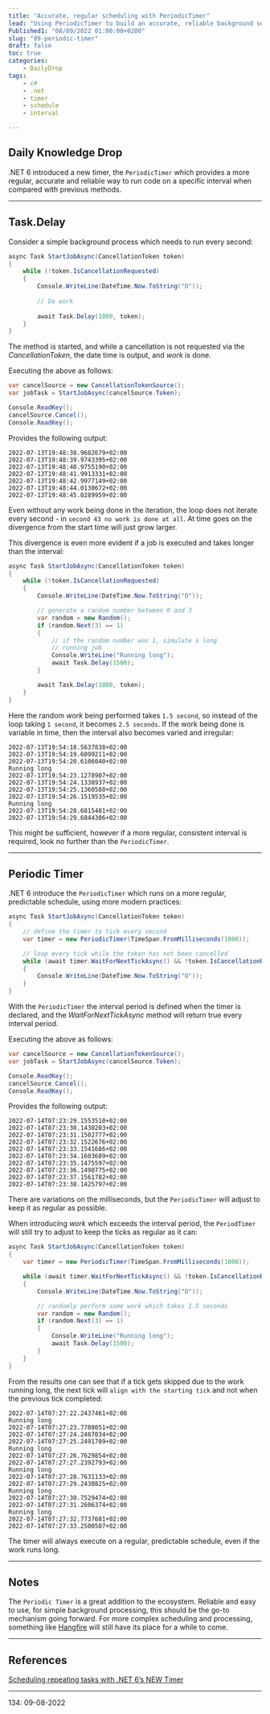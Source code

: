 ```yaml
---
title: "Accurate, regular scheduling with PeriodicTimer"
lead: "Using PeriodicTimer to build an accurate, reliable background service"
Published1: "08/09/2022 01:00:00+0200"
slug: "09-periodic-timer"
draft: false
toc: true
categories:
    - DailyDrop
tags:
    - c#
    - .net
    - timer
    - schedule
    - interval

---
```


## Daily Knowledge Drop

.NET 6 introduced a new timer, the `PeriodicTimer` which provides a more regular, accurate and reliable way to run code on a specific interval when compared with previous methods.

---

## Task.Delay 

Consider a simple background process which needs to run every second:

``` csharp
async Task StartJobAsync(CancellationToken token)
{
    while (!token.IsCancellationRequested)
    {
        Console.WriteLine(DateTime.Now.ToString("O"));
        
        // Do work
        
        await Task.Delay(1000, token);
    }
}
```

The method is started, and while a cancellation is not requested via the _CancellationToken_, the date time is output, and _work_ is done.

Executing the above as follows:

``` csharp
var cancelSource = new CancellationTokenSource();
var jobTask = StartJobAsync(cancelSource.Token);

Console.ReadKey();
cancelSource.Cancel();
Console.ReadKey();
```

Provides the following output:

``` terminal
2022-07-13T19:48:38.9682679+02:00
2022-07-13T19:48:39.9743395+02:00
2022-07-13T19:48:40.9755190+02:00
2022-07-13T19:48:41.9913331+02:00
2022-07-13T19:48:42.9977149+02:00
2022-07-13T19:48:44.0130672+02:00
2022-07-13T19:48:45.0289959+02:00
```

Even without any work being done in the iteration, the loop does not iterate every second - in `second 43 no work is done at all`. At time goes on the divergence from the start time will just grow larger.

This divergence is even more evident if a job is executed and takes longer than the interval:

``` csharp
async Task StartJobAsync(CancellationToken token)
{
    while (!token.IsCancellationRequested)
    {
        Console.WriteLine(DateTime.Now.ToString("O"));

        // generate a random number between 0 and 3
        var random = new Random();
        if (random.Next(3) == 1)
        {
            // if the random number was 1, simulate a long 
            // running job
            Console.WriteLine("Running long");
            await Task.Delay(1500);
        }

        await Task.Delay(1000, token);
    }
}
```

Here the random _work_ being performed takes `1.5 second`, so instead of the loop taking `1 second`, it becomes `2.5 seconds`. If the work being done is variable in time, then the interval also becomes varied and irregular:

``` terminal
2022-07-13T19:54:18.5637838+02:00
2022-07-13T19:54:19.6099211+02:00
2022-07-13T19:54:20.6106040+02:00
Running long
2022-07-13T19:54:23.1278907+02:00
2022-07-13T19:54:24.1338937+02:00
2022-07-13T19:54:25.1360588+02:00
2022-07-13T19:54:26.1519535+02:00
Running long
2022-07-13T19:54:28.6815481+02:00
2022-07-13T19:54:29.6844306+02:00
```

This might be sufficient, however if a more regular, consistent interval is required, look no further than the `PeriodicTimer`.

---

## Periodic Timer

.NET 6 introduce the `PeriodicTimer` which runs on a more regular, predictable schedule, using more modern practices:

``` csharp
async Task StartJobAsync(CancellationToken token)
{
    // define the timer to tick every second
    var timer = new PeriodicTimer(TimeSpan.FromMilliseconds(1000));

    // loop every tick while the token has not been cancelled
    while (await timer.WaitForNextTickAsync() && !token.IsCancellationRequested)
    {
        Console.WriteLine(DateTime.Now.ToString("O"));
    }
}
```

With the `PeriodicTimer` the interval period is defined when the timer is declared, and the _WaitForNextTickAsync_ method will return true every interval period.

Executing the above as follows:

``` csharp
var cancelSource = new CancellationTokenSource();
var jobTask = StartJobAsync(cancelSource.Token);

Console.ReadKey();
cancelSource.Cancel();
Console.ReadKey();
```

Provides the following output:

``` terminal
2022-07-14T07:23:29.1553510+02:00
2022-07-14T07:23:30.1430203+02:00
2022-07-14T07:23:31.1502777+02:00
2022-07-14T07:23:32.1522676+02:00
2022-07-14T07:23:33.1541686+02:00
2022-07-14T07:23:34.1603689+02:00
2022-07-14T07:23:35.1475597+02:00
2022-07-14T07:23:36.1498775+02:00
2022-07-14T07:23:37.1561782+02:00
2022-07-14T07:23:38.1425797+02:00
```

There are variations on the milliseconds, but the `PeriodicTimer` will adjust to keep it as regular as possible.

When introducing _work_ which exceeds the interval period, the `PeriodTimer` will still try to adjust to keep the ticks as regular as it can:

``` csharp
async Task StartJobAsync(CancellationToken token)
{
    var timer = new PeriodicTimer(TimeSpan.FromMilliseconds(1000));

    while (await timer.WaitForNextTickAsync() && !token.IsCancellationRequested)
    {
        Console.WriteLine(DateTime.Now.ToString("O"));

        // randomly perform some work which takes 1.5 seconds
        var random = new Random();
        if (random.Next(3) == 1)
        {
            Console.WriteLine("Running long");
            await Task.Delay(1500);
        }
    }
}
```

From the results one can see that if a tick gets skipped due to the work running long, the next tick will `align with the starting tick` and not when the previous tick completed:

``` terminal
2022-07-14T07:27:22.2437461+02:00
Running long
2022-07-14T07:27:23.7708051+02:00
2022-07-14T07:27:24.2487034+02:00
2022-07-14T07:27:25.2491709+02:00
Running long
2022-07-14T07:27:26.7629854+02:00
2022-07-14T07:27:27.2392793+02:00
Running long
2022-07-14T07:27:28.7631133+02:00
2022-07-14T07:27:29.2430825+02:00
Running long
2022-07-14T07:27:30.7529474+02:00
2022-07-14T07:27:31.2606374+02:00
Running long
2022-07-14T07:27:32.7737681+02:00
2022-07-14T07:27:33.2500507+02:00
```

The timer will always execute on a regular, predictable schedule, even if the work runs long.

---

## Notes

The `Periodic Timer` is a great addition to the ecosystem. Reliable and easy to use, for simple background processing, this should be the go-to mechanism going forward. For more complex scheduling and processing, something like [Hangfire](https://www.hangfire.io/) will still have its place for a while to come.

---

## References

[Scheduling repeating tasks with .NET 6’s NEW Timer](https://www.youtube.com/watch?v=J4JL4zR_l-0)   

---

<?# DailyDrop ?>134: 09-08-2022<?#/ DailyDrop ?>
